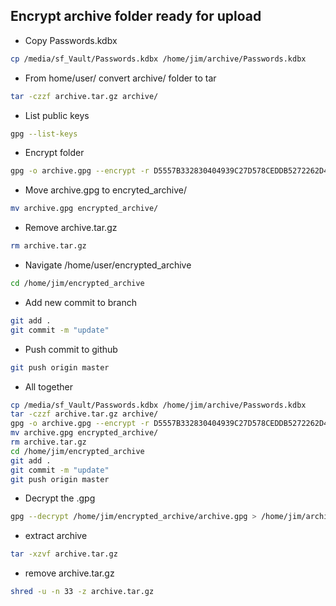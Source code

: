 ## Encrypt archive folder ready for upload

* Copy Passwords.kdbx

```bash
cp /media/sf_Vault/Passwords.kdbx /home/jim/archive/Passwords.kdbx
```

* From home/user/ convert archive/ folder to tar

```bash
tar -czzf archive.tar.gz archive/
```

* List public keys

```bash
gpg --list-keys
```

* Encrypt folder

```bash
gpg -o archive.gpg --encrypt -r D5557B332830404939C27D578CEDDB5272262D4C /home/jim/archive.tar.gz
```

* Move archive.gpg to encryted_archive/

```bash
mv archive.gpg encrypted_archive/
```

* Remove archive.tar.gz

```bash
rm archive.tar.gz
```

* Navigate /home/user/encrypted_archive

```bash
cd /home/jim/encrypted_archive
```

* Add new commit to branch

```bash
git add .
git commit -m "update"
```

* Push commit to github

```bash
git push origin master
```
* All together

```bash
cp /media/sf_Vault/Passwords.kdbx /home/jim/archive/Passwords.kdbx
tar -czzf archive.tar.gz archive/
gpg -o archive.gpg --encrypt -r D5557B332830404939C27D578CEDDB5272262D4C /home/jim/archive.tar.gz
mv archive.gpg encrypted_archive/
rm archive.tar.gz
cd /home/jim/encrypted_archive
git add .
git commit -m "update"
git push origin master
```

* Decrypt the .gpg

```bash
gpg --decrypt /home/jim/encrypted_archive/archive.gpg > /home/jim/archive.tar.gz
```
* extract archive

```bash
tar -xzvf archive.tar.gz
```

* remove archive.tar.gz

```bash
shred -u -n 33 -z archive.tar.gz
```
